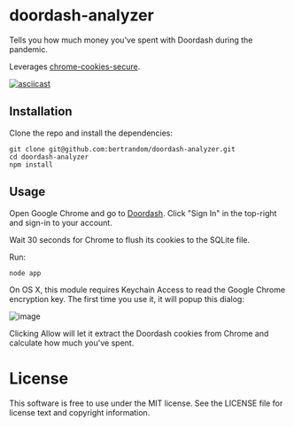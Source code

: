 # doordash-analyzer

Tells you how much money you've spent with Doordash during the pandemic.

Leverages [chrome-cookies-secure](https://www.npmjs.com/package/chrome-cookies-secure).

[![asciicast](https://asciinema.org/a/KUJGvj6Hp0PxFSRTNxbpKMfTz.svg)](https://asciinema.org/a/KUJGvj6Hp0PxFSRTNxbpKMfTz)

## Installation

Clone the repo and install the dependencies:

```
git clone git@github.com:bertrandom/doordash-analyzer.git
cd doordash-analyzer
npm install
```

## Usage

Open Google Chrome and go to [Doordash](https://www.doordash.com). Click "Sign In" in the top-right and sign-in to your account.

Wait 30 seconds for Chrome to flush its cookies to the SQLite file.

Run:
```
node app
```

On OS X, this module requires Keychain Access to read the Google Chrome encryption key. The first time you use it, it will popup this dialog:

![image](https://raw.githubusercontent.com/bertrandom/chrome-cookies-secure/gh-pages/access.png)

Clicking Allow will let it extract the Doordash cookies from Chrome and calculate how much you've spent.

# License

This software is free to use under the MIT license. See the LICENSE file for license text and copyright information.